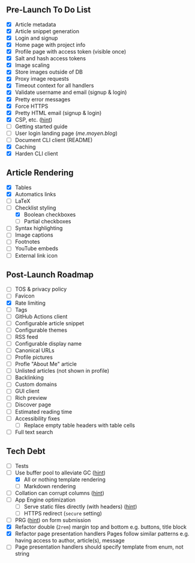 ## Pre-Launch To Do List

- [x] Article metadata
- [x] Article snippet generation
- [x] Login and signup
- [x] Home page with project info
- [x] Profile page with access token (visible once)
- [x] Salt and hash access tokens
- [x] Image scaling
- [x] Store images outside of DB
- [x] Proxy image requests
- [x] Timeout context for all handlers
- [x] Validate username and email (signup & login)
- [x] Pretty error messages
- [x] Force HTTPS
- [x] Pretty HTML email (signup & login)
- [x] CSP, etc. ([hint](https://securityheaders.com/?q=moyen.blog))
- [ ] Getting started guide
- [ ] User login landing page (*me.moyen.blog*)
- [ ] Document CLI client (README)
- [x] Caching
- [x] Harden CLI client

## Article Rendering

- [x] Tables
- [x] Automatics links
- [ ] LaTeX
- [ ] Checklist styling
    - [x] Boolean checkboxes
    - [ ] Partial checkboxes
- [ ] Syntax highlighting
- [ ] Image captions
- [ ] Footnotes
- [ ] YouTube embeds
- [ ] External link icon

## Post-Launch Roadmap

- [ ] TOS & privacy policy
- [ ] Favicon
- [x] Rate limiting
- [ ] Tags
- [ ] GitHub Actions client
- [ ] Configurable article snippet
- [ ] Configurable themes
- [ ] RSS feed
- [ ] Configurable display name
- [ ] Canonical URLs
- [ ] Profile pictures
- [ ] Profle "About Me" article
- [ ] Unlisted articles (not shown in profile)
- [ ] Backlinking
- [ ] Custom domains
- [ ] GUI client
- [ ] Rich preview
- [ ] Discover page
- [ ] Estimated reading time
- [ ] Accessibility fixes
    - [ ] Replace empty table headers with table cells
- [ ] Full text search

## Tech Debt

- [ ] Tests
- [ ] Use buffer pool to alleviate GC ([hint](https://www.reddit.com/r/golang/comments/27ls5a/including_htmltemplate_snippets_is_there_a_better/))
    - [x] All or nothing template rendering
    - [ ] Markdown rendering
- [ ] Collation can corrupt columns ([hint](https://www.cockroachlabs.com/docs/stable/collate.html#collation-versioning))
- [ ] App Engine optimization
    - [ ] Serve static files directly (with headers) ([hint](https://cloud.google.com/appengine/docs/flexible/python/serving-static-files))
    - [ ] HTTPS redirect (`secure` setting)
- [ ] PRG ([hint](https://en.wikipedia.org/wiki/Post/Redirect/Get)) on form submission
- [x] Refactor double (`2rem`) margin top and bottom e.g. buttons, title block
- [x] Refactor page presentation handlers
    Pages follow similar patterns e.g. having access to author, article(s), message
- [ ] Page presentation handlers should specify template from enum, not string
